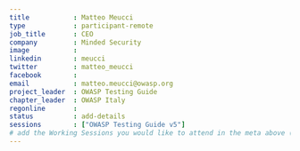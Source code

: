 ```yaml
---
title           : Matteo Meucci
type            : participant-remote
job_title       : CEO
company         : Minded Security
image           : 
linkedin        : meucci
twitter         : matteo_meucci
facebook        :
email           : matteo.meucci@owasp.org
project_leader  : OWASP Testing Guide
chapter_leader  : OWASP Italy
regonline       :
status          : add-details
sessions        : ["OWASP Testing Guide v5"]
# add the Working Sessions you would like to attend in the meta above (use the session's title) e.g. sessions (one per line): -Security Playbooks Diagrams -Hackathon Daily Sessions
---
```


<!-- put more details about participant here -->

